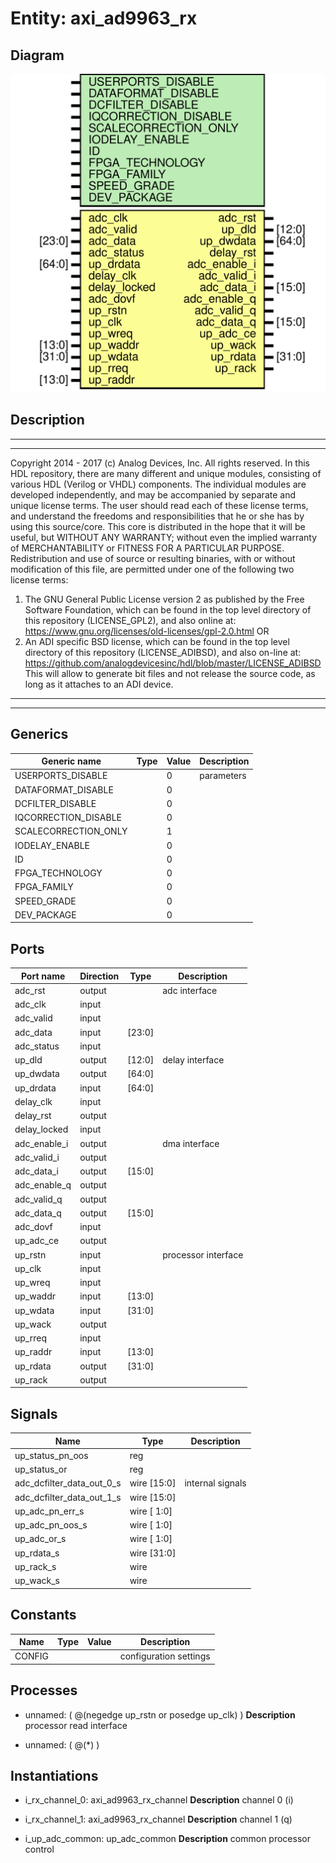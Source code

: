 # Entity: axi_ad9963_rx

## Diagram

![Diagram](axi_ad9963_rx.svg "Diagram")
## Description

***************************************************************************
 ***************************************************************************
 Copyright 2014 - 2017 (c) Analog Devices, Inc. All rights reserved.
 In this HDL repository, there are many different and unique modules, consisting
 of various HDL (Verilog or VHDL) components. The individual modules are
 developed independently, and may be accompanied by separate and unique license
 terms.
 The user should read each of these license terms, and understand the
 freedoms and responsibilities that he or she has by using this source/core.
 This core is distributed in the hope that it will be useful, but WITHOUT ANY
 WARRANTY; without even the implied warranty of MERCHANTABILITY or FITNESS FOR
 A PARTICULAR PURPOSE.
 Redistribution and use of source or resulting binaries, with or without modification
 of this file, are permitted under one of the following two license terms:
   1. The GNU General Public License version 2 as published by the
      Free Software Foundation, which can be found in the top level directory
      of this repository (LICENSE_GPL2), and also online at:
      <https://www.gnu.org/licenses/old-licenses/gpl-2.0.html>
 OR
   2. An ADI specific BSD license, which can be found in the top level directory
      of this repository (LICENSE_ADIBSD), and also on-line at:
      https://github.com/analogdevicesinc/hdl/blob/master/LICENSE_ADIBSD
      This will allow to generate bit files and not release the source code,
      as long as it attaches to an ADI device.
 ***************************************************************************
 ***************************************************************************
 
## Generics

| Generic name         | Type | Value | Description |
| -------------------- | ---- | ----- | ----------- |
| USERPORTS_DISABLE    |      | 0     | parameters  |
| DATAFORMAT_DISABLE   |      | 0     |             |
| DCFILTER_DISABLE     |      | 0     |             |
| IQCORRECTION_DISABLE |      | 0     |             |
| SCALECORRECTION_ONLY |      | 1     |             |
| IODELAY_ENABLE       |      | 0     |             |
| ID                   |      | 0     |             |
| FPGA_TECHNOLOGY      |      | 0     |             |
| FPGA_FAMILY          |      | 0     |             |
| SPEED_GRADE          |      | 0     |             |
| DEV_PACKAGE          |      | 0     |             |
## Ports

| Port name    | Direction | Type   | Description         |
| ------------ | --------- | ------ | ------------------- |
| adc_rst      | output    |        | adc interface       |
| adc_clk      | input     |        |                     |
| adc_valid    | input     |        |                     |
| adc_data     | input     | [23:0] |                     |
| adc_status   | input     |        |                     |
| up_dld       | output    | [12:0] | delay interface     |
| up_dwdata    | output    | [64:0] |                     |
| up_drdata    | input     | [64:0] |                     |
| delay_clk    | input     |        |                     |
| delay_rst    | output    |        |                     |
| delay_locked | input     |        |                     |
| adc_enable_i | output    |        | dma interface       |
| adc_valid_i  | output    |        |                     |
| adc_data_i   | output    | [15:0] |                     |
| adc_enable_q | output    |        |                     |
| adc_valid_q  | output    |        |                     |
| adc_data_q   | output    | [15:0] |                     |
| adc_dovf     | input     |        |                     |
| up_adc_ce    | output    |        |                     |
| up_rstn      | input     |        | processor interface |
| up_clk       | input     |        |                     |
| up_wreq      | input     |        |                     |
| up_waddr     | input     | [13:0] |                     |
| up_wdata     | input     | [31:0] |                     |
| up_wack      | output    |        |                     |
| up_rreq      | input     |        |                     |
| up_raddr     | input     | [13:0] |                     |
| up_rdata     | output    | [31:0] |                     |
| up_rack      | output    |        |                     |
## Signals

| Name                      | Type        | Description       |
| ------------------------- | ----------- | ----------------- |
| up_status_pn_oos          | reg         |                   |
| up_status_or              | reg         |                   |
| adc_dcfilter_data_out_0_s | wire [15:0] | internal signals  |
| adc_dcfilter_data_out_1_s | wire [15:0] |                   |
| up_adc_pn_err_s           | wire [ 1:0] |                   |
| up_adc_pn_oos_s           | wire [ 1:0] |                   |
| up_adc_or_s               | wire [ 1:0] |                   |
| up_rdata_s                | wire [31:0] |                   |
| up_rack_s                 | wire        |                   |
| up_wack_s                 | wire        |                   |
## Constants

| Name   | Type | Value | Description             |
| ------ | ---- | ----- | ----------------------- |
| CONFIG |      |       | configuration settings  |
## Processes
- unnamed: ( @(negedge up_rstn or posedge up_clk) )
**Description**
processor read interface

- unnamed: ( @(*) )
## Instantiations

- i_rx_channel_0: axi_ad9963_rx_channel
**Description**
channel 0 (i)

- i_rx_channel_1: axi_ad9963_rx_channel
**Description**
channel 1 (q)

- i_up_adc_common: up_adc_common
**Description**
common processor control


